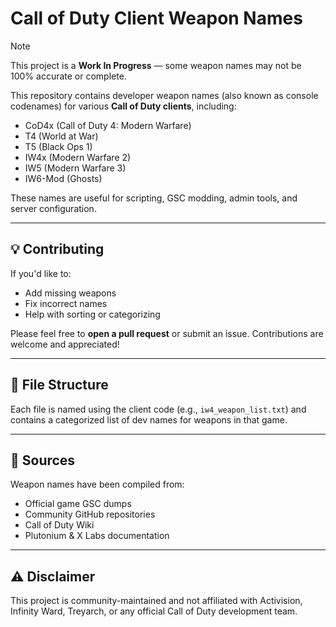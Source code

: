 # Call of Duty Client Weapon Names

> [!NOTE]  
> This project is a **Work In Progress** — some weapon names may not be 100% accurate or complete.

This repository contains developer weapon names (also known as console codenames) for various **Call of Duty clients**, including:

- CoD4x (Call of Duty 4: Modern Warfare)
- T4 (World at War)
- T5 (Black Ops 1)
- IW4x (Modern Warfare 2)
- IW5 (Modern Warfare 3)
- IW6-Mod (Ghosts)

These names are useful for scripting, GSC modding, admin tools, and server configuration.

---

## 💡 Contributing

If you'd like to:

- Add missing weapons
- Fix incorrect names
- Help with sorting or categorizing

Please feel free to **open a pull request** or submit an issue. Contributions are welcome and appreciated!

---

## 📁 File Structure

Each file is named using the client code (e.g., `iw4_weapon_list.txt`) and contains a categorized list of dev names for weapons in that game.

---

## 🔗 Sources

Weapon names have been compiled from:
- Official game GSC dumps
- Community GitHub repositories
- Call of Duty Wiki
- Plutonium & X Labs documentation

---

## ⚠️ Disclaimer

This project is community-maintained and not affiliated with Activision, Infinity Ward, Treyarch, or any official Call of Duty development team.

